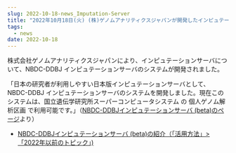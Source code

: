 ```yaml
---
slug: 2022-10-18-news_Imputation-Server
title: "2022年10月18日(火) (株)ゲノムアナリティクスジャパンが開発したインピュテーションサーバの紹介ページの追加"
tags:
  - news
date: 2022-10-18
---
```


株式会社ゲノムアナリティクスジャパンにより、インピュテーションサーバについて、NBDC-DDBJ インピュテーションサーバのシステムが開発されました。

<!-- truncate -->

「日本の研究者が利用しやすい日本版インピュテーションサーバとして、NBDC-DDBJ インピュテーションサーバのシステムを開発しました。現在このシステムは、国立遺伝学研究所スーパーコンピュータシステム の 個人ゲノム解析区画 で利用可能です。」（[NBDC-DDBJインピュテーションサーバ (beta)のページ](/advanced_guides/TogoImputation/imputation_server)より）


- [NBDC-DDBJインピュテーションサーバ (beta)の紹介（「活用方法」>「2022年以前のトピック」)](/advanced_guides/topics/advanced_guide_2020-2022/#nbdc-ddbj-imputation-server-beta)
